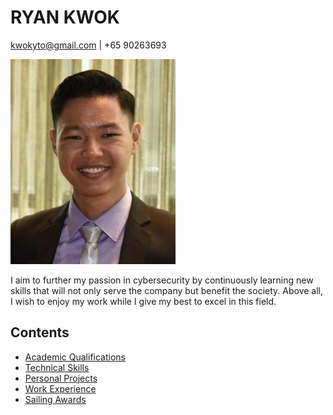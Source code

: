 # RYAN KWOK

kwokyto@gmail.com \| +65 90263693

![profile_picture](profile_picture.jpg)

I aim to further my passion in cybersecurity by continuously learning new skills that will not only serve the company but benefit the society. Above all, I wish to enjoy my work while I give my best to excel in this field.

## Contents

* [Academic Qualifications](academic_qualifications/academic_qualifications.md)
* [Technical Skills](technical_skills/technical_skills.md)
* [Personal Projects](personal_projects/personal_projects.md)
* [Work Experience](work_experience/work_experience.md)
* [Sailing Awards](sailing_awards/sailing_awards.md)
